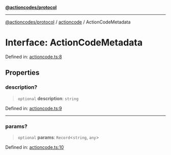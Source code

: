 [**@actioncodes/protocol**](../../README.md)

***

[@actioncodes/protocol](../../modules.md) / [actioncode](../README.md) / ActionCodeMetadata

# Interface: ActionCodeMetadata

Defined in: [actioncode.ts:8](https://github.com/otaprotocol/actioncodes/blob/d0ef10ae3bd279eafa4f9f7708c521c6ab240398/src/actioncode.ts#L8)

## Properties

### description?

> `optional` **description**: `string`

Defined in: [actioncode.ts:9](https://github.com/otaprotocol/actioncodes/blob/d0ef10ae3bd279eafa4f9f7708c521c6ab240398/src/actioncode.ts#L9)

***

### params?

> `optional` **params**: `Record`\<`string`, `any`\>

Defined in: [actioncode.ts:10](https://github.com/otaprotocol/actioncodes/blob/d0ef10ae3bd279eafa4f9f7708c521c6ab240398/src/actioncode.ts#L10)
